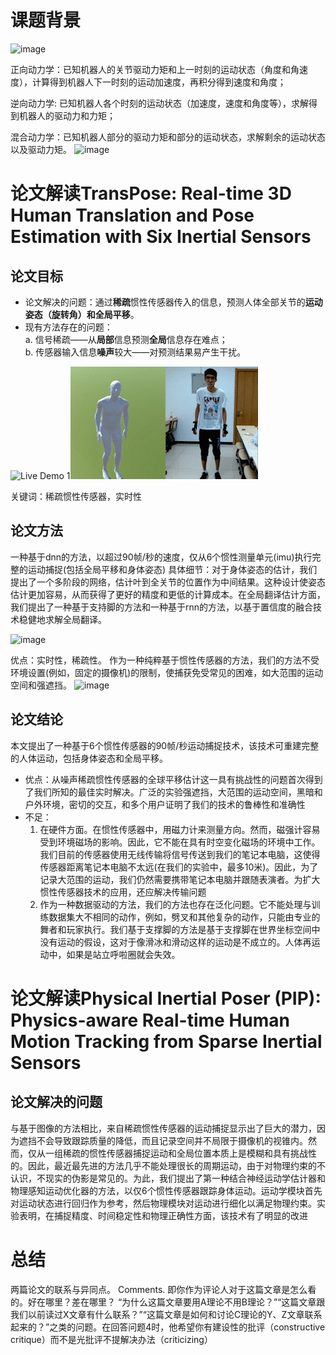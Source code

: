 # 课题背景
![image](https://user-images.githubusercontent.com/13820586/169219680-b69ad08d-4aac-426b-856f-a88bae284664.png)

正向动力学：已知机器人的关节驱动力矩和上一时刻的运动状态（角度和角速度），计算得到机器人下一时刻的运动加速度，再积分得到速度和角度；

逆向动力学:  已知机器人各个时刻的运动状态（加速度，速度和角度等），求解得到机器人的驱动力和力矩；

混合动力学：已知机器人部分的驱动力矩和部分的运动状态，求解剩余的运动状态以及驱动力矩。
![image](https://user-images.githubusercontent.com/13820586/169219544-ad6bdfbb-8742-4abf-afa4-8383da699b76.png)


# 论文解读TransPose: Real-time 3D Human Translation and Pose Estimation with Six Inertial Sensors
## 论文目标
- 论文解决的问题：通过**稀疏**惯性传感器传入的信息，预测人体全部关节的**运动姿态（旋转角）和全局平移**。
- 现有方法存在的问题：  
    a. 信号稀疏——从**局部**信息预测**全局**信息存在难点；  
    b. 传感器输入信息**噪声**较大——对预测结果易产生干扰。  
    
![Live Demo 1](1.gif)![Live Demo 2](2.gif)  

关键词：稀疏惯性传感器，实时性

## 论文方法  
一种基于dnn的方法，以超过90帧/秒的速度，仅从6个惯性测量单元(imu)执行完整的运动捕捉(包括全局平移和身体姿态)
具体细节：对于身体姿态的估计，我们提出了一个多阶段的网络，估计叶到全关节的位置作为中间结果。这种设计使姿态估计更加容易，从而获得了更好的精度和更低的计算成本。在全局翻译估计方面，我们提出了一种基于支持脚的方法和一种基于rnn的方法，以基于置信度的融合技术稳健地求解全局翻译。  

![image](https://user-images.githubusercontent.com/13820586/169199173-c6c382cf-d9d8-4723-95a0-ee1ef11b8ad0.png)


优点：实时性，稀疏性。
作为一种纯粹基于惯性传感器的方法，我们的方法不受环境设置(例如，固定的摄像机)的限制，使捕获免受常见的困难，如大范围的运动空间和强遮挡。
![image](https://user-images.githubusercontent.com/13820586/169219764-35bfca72-5349-4658-ae18-2f2432502885.png)



## 论文结论
本文提出了一种基于6个惯性传感器的90帧/秒运动捕捉技术，该技术可重建完整的人体运动，包括身体姿态和全局平移。

- 优点：从噪声稀疏惯性传感器的全球平移估计这一具有挑战性的问题首次得到了我们所知的最佳实时解决。广泛的实验强遮挡，大范围的运动空间，黑暗和户外环境，密切的交互，和多个用户证明了我们的技术的鲁棒性和准确性  
- 不足：  
    1. 在硬件方面。在惯性传感器中，用磁力计来测量方向。然而，磁强计容易受到环境磁场的影响。因此，它不能在具有时空变化磁场的环境中工作。我们目前的传感器使用无线传输将信号传送到我们的笔记本电脑，这使得传感器距离笔记本电脑不太远(在我们的实验中，最多10米)。因此，为了记录大范围的运动，我们仍然需要携带笔记本电脑并跟随表演者。为扩大惯性传感器技术的应用，还应解决传输问题
    2. 作为一种数据驱动的方法，我们的方法也存在泛化问题。它不能处理与训练数据集大不相同的动作，例如，劈叉和其他复杂的动作，只能由专业的舞者和玩家执行。我们基于支撑脚的方法是基于支撑脚在世界坐标空间中没有运动的假设，这对于像滑冰和滑动这样的运动是不成立的。人体再运动中，如果是站立呼啦圈就会失效。



# 论文解读Physical Inertial Poser (PIP): Physics-aware Real-time Human Motion Tracking from Sparse Inertial Sensors

## 论文解决的问题
与基于图像的方法相比，来自稀疏惯性传感器的运动捕捉显示出了巨大的潜力，因为遮挡不会导致跟踪质量的降低，而且记录空间并不局限于摄像机的视锥内。然而，仅从一组稀疏的惯性传感器捕捉运动和全局位置本质上是模糊和具有挑战性的。因此，最近最先进的方法几乎不能处理很长的周期运动，由于对物理约束的不认识，不现实的伪影是常见的。为此，我们提出了第一种结合神经运动学估计器和物理感知运动优化器的方法，以仅6个惯性传感器跟踪身体运动。运动学模块首先对运动状态进行回归作为参考，然后物理模块对运动进行细化以满足物理约束。实验表明，在捕捉精度、时间稳定性和物理正确性方面，该技术有了明显的改进

# 总结
两篇论文的联系与异同点。
Comments. 即你作为评论人对于这篇文章是怎么看的。好在哪里？差在哪里？
“为什么这篇文章要用A理论不用B理论？”“这篇文章跟我们以前读过X文章有什么联系？”“这篇文章是如何和讨论C理论的Y、Z文章联系起来的？”之类的问题。在回答问题4时，他希望你有建设性的批评（constructive critique）而不是光批评不提解决办法（criticizing）






